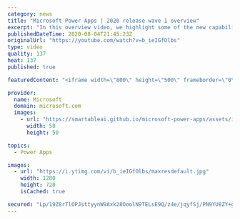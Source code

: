 ```yaml
---
category: news
title: "Microsoft Power Apps | 2020 release wave 1 overview"
excerpt: "In this overview video, we highlight some of the new capabilities included in the latest update to Microsoft Power Apps.      Here are the capabilities covered:     UI enhancements       • Save is always visible       • Chart formatting  Grid user experience enhancements       • Conditional search  "
publishedDateTime: 2020-08-04T21:45:23Z
originalUrl: "https://youtube.com/watch?v=b_ieIGfOlbs"
type: video
quality: 137
heat: 137
published: true

featuredContent: "<iframe width=\"800\" height=\"500\" frameborder=\"0\" src=\"https://www.youtube.com/embed/b_ieIGfOlbs\" allow=\"accelerometer; autoplay; encrypted-media; gyroscope; picture-in-picture\" allowfullscreen></iframe>"

provider:
  name: Microsoft
  domain: microsoft.com
  images:
    - url: "https://smartableai.github.io/microsoft-power-apps/assets/images/organizations/microsoft.com-50x50.jpg"
      width: 50
      height: 50

topics:
  - Power Apps

images:
  - url: "https://i.ytimg.com/vi/b_ieIGfOlbs/maxresdefault.jpg"
    width: 1280
    height: 720
    isCached: true

secured: "Lp/19Z8rTlOPJsttyynW9Axk28OoolN9TELsE9Q/z4e/jqyfSj/PN9YU8ZY+grNnPWDfOoykSAzOCjcpYvXqOMaqUOq/UapXFCol904kGrG21W32YCHWtAGUFGKYkVUNk5Pszt+o/oy1RKGZYIP/hHBJJihtSLCmeougFdR0nwVCgUnbNxDPw4er+ZHcb1zDRv0roBxxln3kpJrZRRYFE8yTYPyuXIi3RUuD5EIVm9rC4Yb3rDOzgLY+x2HE/OAKDKU8y8d4vGWpjOYS1y+A1PpvGaD/JRIo3cr0M4Wy7IX0W1fbVfOI9IKTdtr+/KBFI78zxvmBDqnQKpdowVf3EZGp1ywM4F7/5vFmKrAA0YfG9Cu8j8lY7CO3yhSccmGC7IgbxSvVCqTY+4PaRSxhMua80qc58HNGwtw/Wbq6xevA5Crwp27SfP0XCa+2Q0Sm;AyMS0Ym08QYY7Jl8npaoKw=="
---
```


